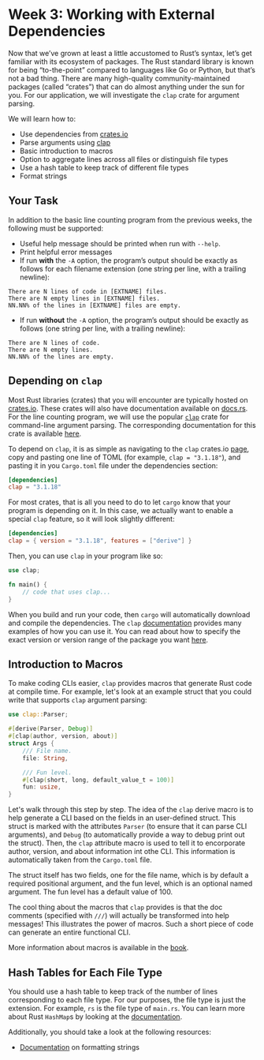 # Week 3: Working with External Dependencies

Now that we’ve grown at least a little accustomed to Rust’s syntax, let’s get familiar with its
ecosystem of packages. The Rust standard library is known for being “to-the-point” compared to
languages like Go or Python, but that’s not a bad thing. There are many high-quality
community-maintained packages (called “crates”) that can do almost anything under the sun for
you. For our application, we will investigate the `clap` crate for argument parsing.

We will learn how to:
* Use dependencies from [crates.io](crates.io)
* Parse arguments using [clap](https://docs.rs/clap/latest/clap/)
* Basic introduction to macros
* Option to aggregate lines across all files or distinguish file types
* Use a hash table to keep track of different file types
* Format strings

## Your Task

In addition to the basic line counting program from the previous weeks, the following must be supported:
* Useful help message should be printed when run with `--help`.
* Print helpful error messages
* If run **with** the `-A` option, the program’s output should be exactly as follows for each filename extension (one string per line, with a trailing newline):

```
There are N lines of code in [EXTNAME] files.
There are N empty lines in [EXTNAME] files.
NN.NN% of the lines in [EXTNAME] files are empty.
```

* If run **without** the `-A` option, the program’s output should be exactly as follows (one string per line, with a trailing newline):

```
There are N lines of code.
There are N empty lines.
NN.NN% of the lines are empty.
```

## Depending on `clap`

Most Rust libraries (crates) that you will encounter are typically hosted on [crates.io](crates.io). These crates will also have documentation
available on [docs.rs](docs.rs). For the line counting program, we will use the popular [`clap`](https://crates.io/crates/clap) crate for command-line argument parsing.
The corresponding documentation for this crate is available [here](https://docs.rs/clap/latest/clap/).

To depend on `clap`, it is as simple as navigating to the `clap` crates.io [page](https://crates.io/crates/clap), copy and pasting one line of TOML (for example, `clap = "3.1.18"`), and pasting it in you `Cargo.toml` file under the dependencies section:

```toml
[dependencies]
clap = "3.1.18"
```

For most crates, that is all you need to do to let `cargo` know that your program is depending on it.
In this case, we actually want to enable a special `clap` feature, so it will look slightly different:

```toml
[dependencies]
clap = { version = "3.1.18", features = ["derive"] }
```

Then, you can use `clap` in your program like so:

```rust
use clap;

fn main() {
    // code that uses clap...
}
```

When you build and run your code, then `cargo` will automatically download and compile the dependencies.
The `clap` [documentation](https://docs.rs/clap/latest/clap/#example) provides many examples of how you can use it.
You can read about how to specify the exact version or version range of the package you want [here](https://doc.rust-lang.org/cargo/reference/specifying-dependencies.html).

## Introduction to Macros

To make coding CLIs easier, `clap` provides macros that generate Rust code at compile time.
For example, let's look at an example struct that you could write that supports `clap` argument parsing:

```rust
use clap::Parser;

#[derive(Parser, Debug)]
#[clap(author, version, about)]
struct Args {
    /// File name.
    file: String,

    /// Fun level.
    #[clap(short, long, default_value_t = 100)]
    fun: usize,
}
```

Let's walk through this step by step. The idea of the `clap` derive macro is to help generate a CLI based on
the fields in an user-defined struct. This struct is marked with the attributes `Parser` (to ensure that it
can parse CLI arguments), and `Debug` (to automatically provide a way to debug print out the struct).
Then, the `clap` attribute macro is used to tell it to encorporate author, version, and about information
int othe CLI. This information is automatically taken from the `Cargo.toml` file.

The struct itself has two fields, one for the file name, which is by default a required positional
argument, and the fun level, which is an optional named argument. The fun level has a default value of 100.

The cool thing about the macros that `clap` provides is that the doc comments (specified with `///`)
will actually be transformed into help messages! This illustrates the power of macros. Such a short piece of code
can generate an entire functional CLI.

More information about macros is available in the [book](https://doc.rust-lang.org/book/ch19-06-macros.html).

## Hash Tables for Each File Type

You should use a hash table to keep track of the number of lines corresponding to each file type.
For our purposes, the file type is just the extension. For example, `rs` is the file type of `main.rs`.
You can learn more about Rust `HashMap`s by looking at the [documentation](https://doc.rust-lang.org/std/collections/struct.HashMap.html).

Additionally, you should take a look at the following resources:
* [Documentation](https://doc.rust-lang.org/std/fmt/index.html) on formatting strings
